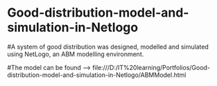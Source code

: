 # Good-distribution-model-and-simulation-in-Netlogo

#A system of good distribution was designed, modelled and simulated using NetLogo, an ABM modelling environment.

#The model can be found --> file:///D:/IT%20learning/Portfolios/Good-distribution-model-and-simulation-in-Netlogo/ABMModel.html



